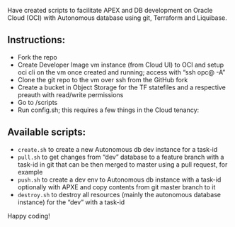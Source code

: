 Have created scripts to facilitate APEX and DB development on Oracle Cloud (OCI) with Autonomous database using git, Terraform and Liquibase.

## Instructions:

* Fork the repo
* Create Developer Image vm instance (from Cloud UI) to OCI and setup oci cli on the vm once created and running; access with “ssh opc@ -A”
* Clone the git repo to the vm over ssh from the GitHub fork
* Create a bucket in Object Storage for the TF statefiles and a respective preauth with read/write permissions
* Go to /scripts
* Run config.sh; this requires a few things in the Cloud tenancy:

## Available scripts:

* `create.sh` to create a new Autonomous db dev instance for a task-id
* `pull.sh` to get changes from “dev” database to a feature branch with a task-id in git that can be then merged to master using a pull request, for example
* `push.sh` to create a dev env to Autonomous db instance with a task-id optionally with APXE and copy contents from git master branch to it
* `destroy.sh` to destroy all resources (mainly the autonomous database instance) for the “dev” with a task-id

Happy coding!
